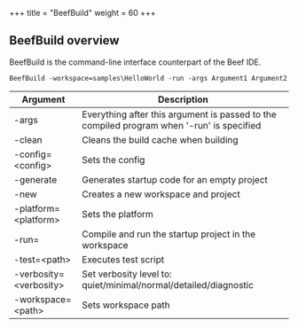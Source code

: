 +++
title = "BeefBuild"
weight = 60
+++

## BeefBuild overview

BeefBuild is the command-line interface counterpart of the Beef IDE.

```
BeefBuild -workspace=samples\HelloWorld -run -args Argument1 Argument2
```

|Argument    |Description      |
|----|------|
|-args|Everything after this argument is passed to the compiled program when '-run' is specified|
|-clean|Cleans the build cache when building|
|-config=&lt;config>|Sets the config|
|-generate|Generates startup code for an empty project|
|-new|Creates a new workspace and project|
|-platform=&lt;platform>|Sets the platform|
|-run=|Compile and run the startup project in the workspace|
|-test=&lt;path>|Executes test script|
|-verbosity=&lt;verbosity>|Set verbosity level to: quiet/minimal/normal/detailed/diagnostic|
|-workspace=&lt;path>|Sets workspace path|

